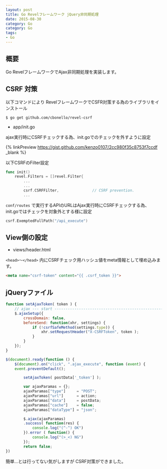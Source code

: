 ```yaml
---
layout: post
title: Go Revelフレームワーク jQuery非同期処理
date: 2015-08-30
category: Go
category: Go
tags:
- Go
---
```


## 概要

Go RevelフレームワークでAjax非同期処理を実装します。

## CSRF 対策

以下コマンドにより
RevelフレームワークでCSFR対策する為のライブラリをインストール

```
$ go get github.com/cbonello/revel-csrf
```

- app/init.go

ajax実行時にCSRFチェックする為、init.goでのチェックを外すように設定

{% linkPreview https://gist.github.com/kenzo0107/2cc980f35c8753f7ccdf _blank %}



以下CSRFのFilter設定

```go
func init()
    revel.Filters = []revel.Filter{
        ...
        ...
        csrf.CSRFFilter,               // CSRF prevention.
        ...
```

`conf/routes` で実行するAPIのURLはAjax実行時にCSRFチェックする為、
init.goではチェックを対象外とする様に設定

```go
csrf.ExemptedFullPath("/api_execute")
```


## View側の設定

- views/header.html

`<head>〜</head>` 内にCSRFチェック用ハッシュ値をmeta情報として埋め込みます。

```html
<meta name="csrf-token" content="{{ .csrf_token }}">
```

## jQueryファイル

```js
function setAjaxToken( token ) {
    // ajax --- start --------------------------------------------------
    $.ajaxSetup({
    	crossDomain: false,
    	beforeSend: function(xhr, settings) {
            if (!csrfSafeMethod(settings.type)) {
                xhr.setRequestHeader("X-CSRFToken", token );
            }
        }
    });
}

$(document).ready(function () {
    $(document).on("click", ".ajax_execute", function (event) {
	event.preventDefault();

    	setAjaxToken( postData['_token'] );

        var ajaxParamas = {};
    	ajaxParamas["type"]		= "POST";
    	ajaxParamas["url"]		= action;
    	ajaxParamas["data"]		= postData;
    	ajaxParamas["cache"]	= false;
    	ajaxParamas["dataType"]	= "json";

        $.ajax(ajaxParamas)
        .success( function(res) {
            console.log("(^-^) OK")
        }).error ( function() {
            console.log("(>_<) NG")
        });
        return false;
})

```

簡単...とは行ってない気がしますが
CSRF対策ができました。
